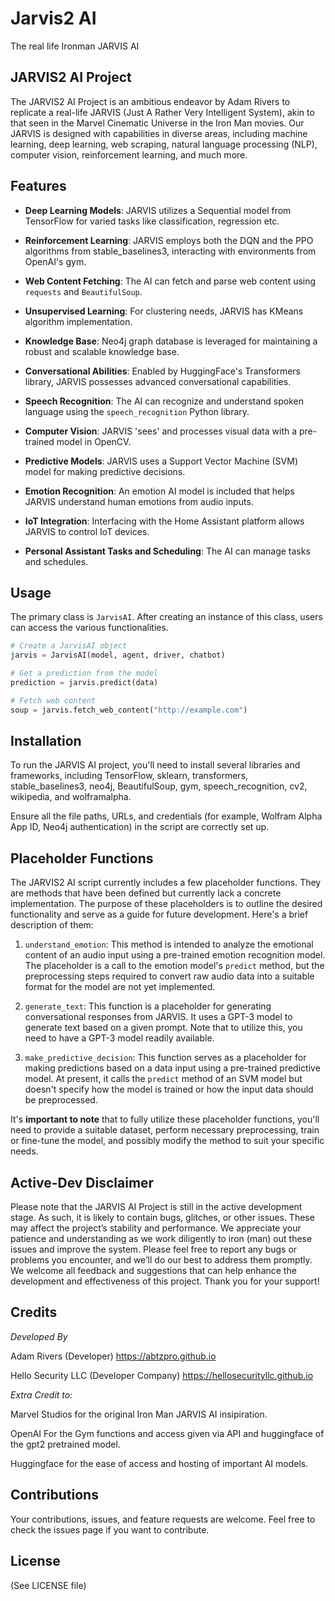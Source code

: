 # Jarvis2 AI
The real life Ironman JARVIS AI

## JARVIS2 AI Project

The JARVIS2 AI Project is an ambitious endeavor by Adam Rivers to replicate a real-life JARVIS (Just A Rather Very Intelligent System), akin to that seen in the Marvel Cinematic Universe in the Iron Man movies. Our JARVIS is designed with capabilities in diverse areas, including machine learning, deep learning, web scraping, natural language processing (NLP), computer vision, reinforcement learning, and much more.

## Features

- **Deep Learning Models**: JARVIS utilizes a Sequential model from TensorFlow for varied tasks like classification, regression etc.

- **Reinforcement Learning**: JARVIS employs both the DQN and the PPO algorithms from stable_baselines3, interacting with environments from OpenAI's gym.

- **Web Content Fetching**: The AI can fetch and parse web content using `requests` and `BeautifulSoup`.

- **Unsupervised Learning**: For clustering needs, JARVIS has KMeans algorithm implementation.

- **Knowledge Base**: Neo4j graph database is leveraged for maintaining a robust and scalable knowledge base.

- **Conversational Abilities**: Enabled by HuggingFace's Transformers library, JARVIS possesses advanced conversational capabilities.

- **Speech Recognition**: The AI can recognize and understand spoken language using the `speech_recognition` Python library.

- **Computer Vision**: JARVIS 'sees' and processes visual data with a pre-trained model in OpenCV.

- **Predictive Models**: JARVIS uses a Support Vector Machine (SVM) model for making predictive decisions.

- **Emotion Recognition**: An emotion AI model is included that helps JARVIS understand human emotions from audio inputs.

- **IoT Integration**: Interfacing with the Home Assistant platform allows JARVIS to control IoT devices.

- **Personal Assistant Tasks and Scheduling**: The AI can manage tasks and schedules.

## Usage

The primary class is `JarvisAI`. After creating an instance of this class, users can access the various functionalities.

```python
# Create a JarvisAI object
jarvis = JarvisAI(model, agent, driver, chatbot)

# Get a prediction from the model
prediction = jarvis.predict(data)

# Fetch web content
soup = jarvis.fetch_web_content("http://example.com")
```

## Installation

To run the JARVIS AI project, you'll need to install several libraries and frameworks, including TensorFlow, sklearn, transformers, stable_baselines3, neo4j, BeautifulSoup, gym, speech_recognition, cv2, wikipedia, and wolframalpha. 

Ensure all the file paths, URLs, and credentials (for example, Wolfram Alpha App ID, Neo4j authentication) in the script are correctly set up.

## Placeholder Functions

The JARVIS2 AI script currently includes a few placeholder functions. They are methods that have been defined but currently lack a concrete implementation. The purpose of these placeholders is to outline the desired functionality and serve as a guide for future development. Here's a brief description of them:

1. `understand_emotion`: This method is intended to analyze the emotional content of an audio input using a pre-trained emotion recognition model. The placeholder is a call to the emotion model's `predict` method, but the preprocessing steps required to convert raw audio data into a suitable format for the model are not yet implemented.

2. `generate_text`: This function is a placeholder for generating conversational responses from JARVIS. It uses a GPT-3 model to generate text based on a given prompt. Note that to utilize this, you need to have a GPT-3 model readily available.

3. `make_predictive_decision`: This function serves as a placeholder for making predictions based on a data input using a pre-trained predictive model. At present, it calls the `predict` method of an SVM model but doesn't specify how the model is trained or how the input data should be preprocessed.

It's **important to note** that to fully utilize these placeholder functions, you'll need to provide a suitable dataset, perform necessary preprocessing, train or fine-tune the model, and possibly modify the method to suit your specific needs.

## Active-Dev Disclaimer 
Please note that the JARVIS AI Project is still in the active development stage. As such, it is likely to contain bugs, glitches, or other issues. These may affect the project’s stability and performance. We appreciate your patience and understanding as we work diligently to iron (man) out these issues and improve the system. Please feel free to report any bugs or problems you encounter, and we’ll do our best to address them promptly. We welcome all feedback and suggestions that can help enhance the development and effectiveness of this project. Thank you for your support!

## Credits
*Developed By*

Adam Rivers 
(Developer)
https://abtzpro.github.io

Hello Security LLC 
(Developer Company)
https://hellosecurityllc.github.io

*Extra Credit to:*

Marvel Studios for the original Iron Man JARVIS AI insipiration.

OpenAI For the Gym functions and access given via API and huggingface of the gpt2 pretrained model. 

Huggingface for the ease of access and hosting of important AI models. 

## Contributions

Your contributions, issues, and feature requests are welcome. Feel free to check the issues page if you want to contribute.

## License

(See LICENSE file)
